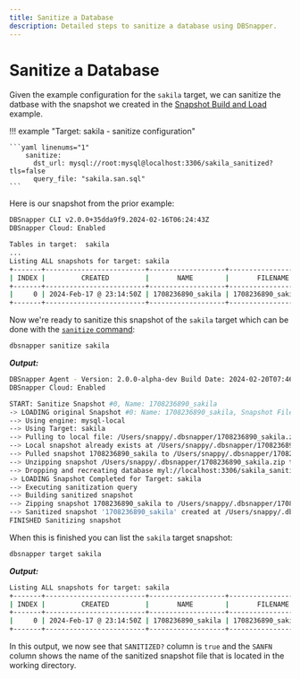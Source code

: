 ```yaml
---
title: Sanitize a Database
description: Detailed steps to sanitize a database using DBSnapper.
---
```


# Sanitize a Database

Given the example configuration for the `sakila` target, we can sanitize the datbase with the snapshot we created in the [Snapshot Build and Load](../snapshot/build_and_load.md) example.

<!-- prettier-ignore-start -->
!!! example "Target: sakila - sanitize configuration"

    ```yaml linenums="1"
        sanitize:
          dst_url: mysql://root:mysql@localhost:3306/sakila_sanitized?tls=false
          query_file: "sakila.san.sql"
    ```
<!-- prettier-ignore-end -->

Here is our snapshot from the prior example:

```sh linenums="1"
DBSnapper CLI v2.0.0+35dda9f9.2024-02-16T06:24:43Z
DBSnapper Cloud: Enabled

Tables in target:  sakila
...
Listing ALL snapshots for target: sakila
+-------+-------------------------+-------------------+-----------------------+--------+------------+-------+
| INDEX |         CREATED         |       NAME        |       FILENAME        |  SIZE  | SANITIZED? | SANFN |
+-------+-------------------------+-------------------+-----------------------+--------+------------+-------+
|     0 | 2024-Feb-17 @ 23:14:50Z | 1708236890_sakila | 1708236890_sakila.zip | 981 kB | false      |       |
+-------+-------------------------+-------------------+-----------------------+--------+------------+-------+
```

Now we're ready to sanitize this snapshot of the `sakila` target which can be done with the [`sanitize` command](../cmd/dbsnapper_sanitize.md):

```sh
dbsnapper sanitize sakila
```

**_Output:_**

```sh
DBSnapper Agent - Version: 2.0.0-alpha-dev Build Date: 2024-02-20T07:46:10-07:00
DBSnapper Cloud: Enabled

START: Sanitize Snapshot #0, Name: 1708236890_sakila
-> LOADING original Snapshot #0: Name: 1708236890_sakila, Snapshot File: 1708236890_sakila.zip, Dest DB URL: mysql://root:mysql@localhost:3306/sakila_sanitized?tls=false
--> Using engine: mysql-local
--> Using Target: sakila
--> Pulling to local file: /Users/snappy/.dbsnapper/1708236890_sakila.zip
--> Local snapshot already exists at /Users/snappy/.dbsnapper/1708236890_sakila.zip
--> Pulled snapshot 1708236890_sakila to /Users/snappy/.dbsnapper/1708236890_sakila.zip
--> Unzipping snapshot /Users/snappy/.dbsnapper/1708236890_sakila.zip to /var/folders/z5/n821ctqx34nb__xp15r69p9h0000gp/T/dbsnapper-1815162460
--> Dropping and recreating database myl://localhost:3306/sakila_sanitized
-> LOADING Snapshot Completed for Target: sakila
--> Executing sanitization query
--> Building sanitized snapshot
--> Zipping snapshot 1708236890_sakila to /Users/snappy/.dbsnapper/1708236890_sakila.san.zip
--> Sanitized snapshot '1708236890_sakila' created at /Users/snappy/.dbsnapper/1708236890_sakila.san.zip
FINISHED Sanitizing snapshot
```

When this is finished you can list the `sakila` target snapshot:

```sh
dbsnapper target sakila
```

**_Output:_**

```sh linenums="1"
Listing ALL snapshots for target: sakila
+-------+-------------------------+-------------------+-----------------------+--------+------------+---------------------------+
| INDEX |         CREATED         |       NAME        |       FILENAME        |  SIZE  | SANITIZED? |           SANFN           |
+-------+-------------------------+-------------------+-----------------------+--------+------------+---------------------------+
|     0 | 2024-Feb-17 @ 23:14:50Z | 1708236890_sakila | 1708236890_sakila.zip | 981 kB | true       | 1708236890_sakila.san.zip |
+-------+-------------------------+-------------------+-----------------------+--------+------------+---------------------------+
```

In this output, we now see that `SANITIZED?` column is `true` and the `SANFN` column shows the name of the sanitized snapshot file that is located in the working directory.
